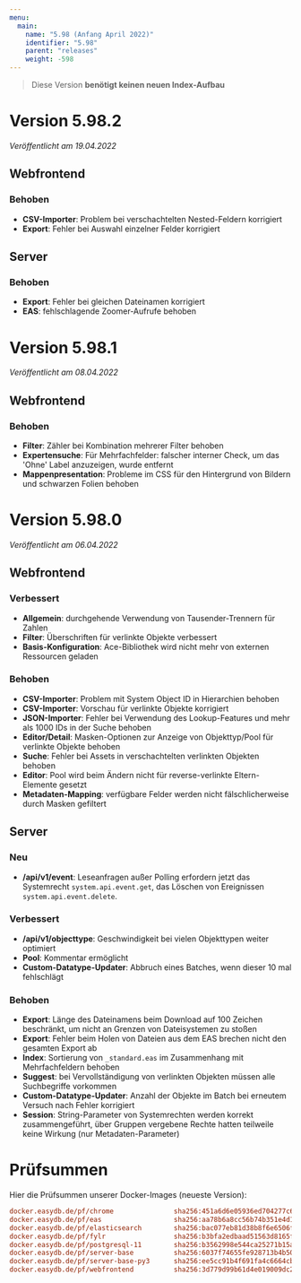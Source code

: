 ```yaml
---
menu:
  main:
    name: "5.98 (Anfang April 2022)"
    identifier: "5.98"
    parent: "releases"
    weight: -598
---
```


> Diese Version **benötigt keinen neuen Index-Aufbau**

# Version 5.98.2

*Veröffentlicht am 19.04.2022*

## Webfrontend

### Behoben

* **CSV-Importer**: Problem bei verschachtelten Nested-Feldern korrigiert
* **Export**: Fehler bei Auswahl einzelner Felder korrigiert

## Server

### Behoben

* **Export**: Fehler bei gleichen Dateinamen korrigiert
* **EAS**: fehlschlagende Zoomer-Aufrufe behoben

# Version 5.98.1

*Veröffentlicht am 08.04.2022*

## Webfrontend

### Behoben

* **Filter**: Zähler bei Kombination mehrerer Filter behoben
* **Expertensuche**: Für Mehrfachfelder: falscher interner Check, um das 'Ohne' Label anzuzeigen, wurde entfernt
* **Mappenpresentation**: Probleme im CSS für den Hintergrund von Bildern und schwarzen Folien behoben

# Version 5.98.0

*Veröffentlicht am 06.04.2022*

## Webfrontend

### Verbessert

* **Allgemein**: durchgehende Verwendung von Tausender-Trennern für Zahlen
* **Filter**: Überschriften für verlinkte Objekte verbessert
* **Basis-Konfiguration**: Ace-Bibliothek wird nicht mehr von externen Ressourcen geladen

### Behoben

* **CSV-Importer**: Problem mit System Object ID in Hierarchien behoben
* **CSV-Importer**: Vorschau für verlinkte Objekte korrigiert
* **JSON-Importer**: Fehler bei Verwendung des Lookup-Features und mehr als 1000 IDs in der Suche behoben
* **Editor/Detail**: Masken-Optionen zur Anzeige von Objekttyp/Pool für verlinkte Objekte behoben
* **Suche**: Fehler bei Assets in verschachtelten verlinkten Objekten behoben
* **Editor**: Pool wird beim Ändern nicht für reverse-verlinkte Eltern-Elemente gesetzt
* **Metadaten-Mapping**: verfügbare Felder werden nicht fälschlicherweise durch Masken gefiltert

## Server

### Neu

* **/api/v1/event**: Leseanfragen außer Polling erfordern jetzt das Systemrecht `system.api.event.get`, das Löschen von Ereignissen `system.api.event.delete`.

### Verbessert

* **/api/v1/objecttype**: Geschwindigkeit bei vielen Objekttypen weiter optimiert
* **Pool**: Kommentar ermöglicht
* **Custom-Datatype-Updater**: Abbruch eines Batches, wenn dieser 10 mal fehlschlägt

### Behoben

* **Export**: Länge des Dateinamens beim Download auf 100 Zeichen beschränkt, um nicht an Grenzen von Dateisystemen zu stoßen
* **Export**: Fehler beim Holen von Dateien aus dem EAS brechen nicht den gesamten Export ab
* **Index**: Sortierung von `_standard.eas` im Zusammenhang mit Mehrfachfeldern behoben
* **Suggest**: bei Vervollständigung von verlinkten Objekten müssen alle Suchbegriffe vorkommen
* **Custom-Datatype-Updater**: Anzahl der Objekte im Batch bei erneutem Versuch nach Fehler korrigiert
* **Session**: String-Parameter von Systemrechten werden korrekt zusammengeführt, über Gruppen vergebene Rechte hatten teilweile keine Wirkung (nur Metadaten-Parameter)

# Prüfsummen

Hier die Prüfsummen unserer Docker-Images (neueste Version):

```ini
docker.easydb.de/pf/chrome               sha256:451a6d6e05936ed704277c6842b4ad3119f25a2ed5631734f71049f3b8069cc4
docker.easydb.de/pf/eas                  sha256:aa78b6a8cc56b74b351e4d14b1b8cb51ec74e9ce9dfec23f3f142abb5909f852
docker.easydb.de/pf/elasticsearch        sha256:bac077eb81d38b8f6e6506ffea7a5c26e5043832e6747886b2e7b12484cc57d7
docker.easydb.de/pf/fylr                 sha256:b3bfa2edbaad51563d8165fd52c7c0ab8cdf78ac2f42cd62e511487bb5d5e279
docker.easydb.de/pf/postgresql-11        sha256:b3562998e544ca25271b15a46ca10cf53025798cf7b9707e758063252b936986
docker.easydb.de/pf/server-base          sha256:6037f74655fe928713b4b505fce26c8d590daadecd8ed3118b1e187e8cdbecb3
docker.easydb.de/pf/server-base-py3      sha256:ee5cc91b4f691fa4c6664cb96f13e80c802d44c213866e9e134ec6db9f74bb65
docker.easydb.de/pf/webfrontend          sha256:3d779d99b61d4e019009dc26662fb21f52e96a21ca66a6ed9116f3d37095e1e1
```
